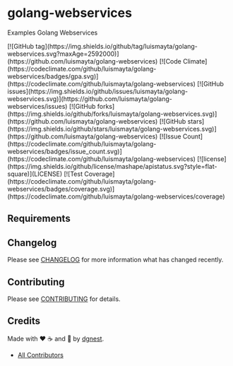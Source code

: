 # golang-webservices

Examples Golang Webservices

<span class="badges">
[![GitHub tag](https://img.shields.io/github/tag/luismayta/golang-webservices.svg?maxAge=2592000)](https://github.com/luismayta/golang-webservices)
[![Code Climate](https://codeclimate.com/github/luismayta/golang-webservices/badges/gpa.svg)](https://codeclimate.com/github/luismayta/golang-webservices)
[![GitHub issues](https://img.shields.io/github/issues/luismayta/golang-webservices.svg)](https://github.com/luismayta/golang-webservices/issues)
[![GitHub forks](https://img.shields.io/github/forks/luismayta/golang-webservices.svg)](https://github.com/luismayta/golang-webservices)
[![GitHub stars](https://img.shields.io/github/stars/luismayta/golang-webservices.svg)](https://github.com/luismayta/golang-webservices)
[![Issue Count](https://codeclimate.com/github/luismayta/golang-webservices/badges/issue_count.svg)](https://codeclimate.com/github/luismayta/golang-webservices)
[![license](https://img.shields.io/github/license/mashape/apistatus.svg?style=flat-square)](LICENSE)
[![Test Coverage](https://codeclimate.com/github/luismayta/golang-webservices/badges/coverage.svg)](https://codeclimate.com/github/luismayta/golang-webservices/coverage)
</span>

## Requirements

## Changelog

Please see [CHANGELOG](CHANGELOG.md) for more information what has changed recently.

## Contributing

Please see [CONTRIBUTING](CONTRIBUTING.md) for details.

## Credits

Made with :heart: ️:coffee:️ and :pizza: by [dgnest][link-company].

- [All Contributors][link-contributors]


<!-- Other -->

[link-company]: https://github.com/dgnest
[link-contributors]: AUTHORS